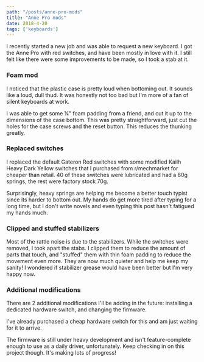 ```yaml
---
path: "/posts/anne-pro-mods"
title: "Anne Pro mods"
date: 2018-4-20
tags: ['keyboards']
---
```


I recently started a new job and was able to request a new keyboard. I got the Anne Pro with red switches, and have been mostly in love with it. I still felt like there were some improvements to be made, so I took a stab at it.

### Foam mod

I noticed that the plastic case is pretty loud when bottoming out. It sounds like a loud, dull thud. It was honestly not too bad but I'm more of a fan of silent keyboards at work. 

I was able to get some &frac14;" foam padding from a friend, and cut it up to the dimensions of the case bottom. This was pretty straightforward, just cut the holes for the case screws and the reset button. This reduces the thunking greatly. 

### Replaced switches

I replaced the default Gateron Red switches with some modified Kailh Heavy Dark Yellow switches that I purchased from r/mechmarket for cheaper than retail. 40 of these switches were lubricated and had a 80g springs, the rest were factory stock 70g. 

Surprisingly, heavy springs are helping me become a better touch typist since its harder to bottom out. My hands do get more tired after typing for a long time, but I don't write novels and even typing this post hasn't fatigued my hands much. 

### Clipped and stuffed stabilizers

Most of the rattle noise is due to the stabilizers. While the switches were removed, I took apart the stabs. I clipped them to reduce the amount of parts that touch, and "stuffed" them with thin foam padding to reduce the movement even more. They are now much quieter and help me keep my sanity! I wondered if stabilizer grease would have been better but I'm very happy now. 

### Additional modifications

There are 2 additional modifications I'll be adding in the future: installing a dedicated hardware switch, and changing the firmware.

I've already purchased a cheap hardware switch for this and am just waiting for it to arrive. 

The firmware is still under heavy development and isn't feature-complete enough to use as a daily driver, unfortunately. Keep checking in on this project though. It's making lots of progress!
